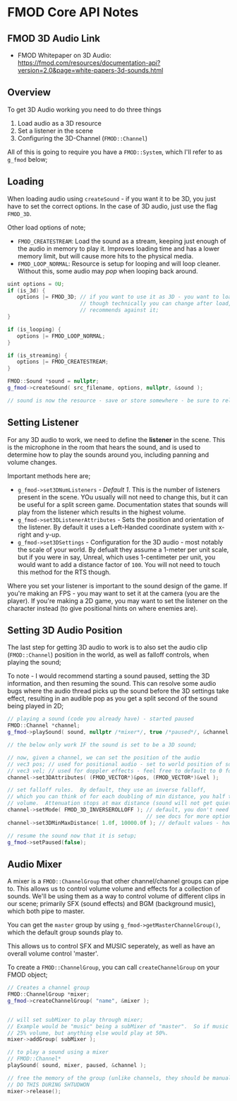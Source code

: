 FMOD Core API Notes
======

## FMOD 3D Audio Link
- FMOD Whitepaper on 3D Audio: https://fmod.com/resources/documentation-api?version=2.0&page=white-papers-3d-sounds.html

## Overview
To get 3D Audio working you need to do three things
1. Load audio as a 3D resource
2. Set a listener in the scene
3. Configuring the 3D-Channel (`FMOD::Channel`)

All of this is going to require you have a `FMOD::System`, which I'll refer to as `g_fmod` below; 

## Loading
When loading audio using `createSound` - if you want it to be 3D, you just have to set the correct options.  In the case of
3D audio, just use the flag `FMOD_3D`.

Other load options of note;
- `FMOD_CREATESTREAM`:  Load the sound as a stream, keeping just enough of the audio in memory to play it.  Improves loading time and has a lower memory limit, but will cause more hits to the physical media.
- `FMOD_LOOP_NORMAL`: Resource is setup for looping and will loop cleaner.  Without this, some audio may *pop* when looping back around.


```cpp
uint options = 0U; 
if (is_3d) {
   options |= FMOD_3D; // if you want to use it as 3D - you want to load it this way,
                       // though technically you can change after load, but the documentaiton
                       // recommends against it; 
}

if (is_looping) {
   options |= FMOD_LOOP_NORMAL;  
}

if (is_streaming) {
   options |= FMOD_CREATESTREAM; 
}

FMOD::Sound *sound = nullptr; 
g_fmod->createSound( src_filename, options, nullptr, &sound ); 

// sound is now the resource - save or store somewhere - be sure to release when done; 
```


## Setting Listener
For any 3D audio to work, we need to define the **listener** in the scene.  This is the microphone in the room that hears the sound, and is used
to determine how to play the sounds around you, including panning and volume changes.  

Important methods here are;

- `g_fmod->set3DNumListeners` - *Default 1*.  This is the number of listeners present in the scene.  YOu usually will not need to change this,
  but it can be useful for a split screen game.  Documentation states that sounds will play from the listener which results in the highest volume. 
- `g_fmod->set3DListenerAttributes` - Sets the position and orientation of the listener.  By default it uses a Left-Handed coordinate system with x-right and y-up.  
- `g_fmod->set3DSettings` - Configuration for the 3D audio - most notably the scale of your world.  By defualt they assume a 1-meter per unit scale, but
  if you were in say, Unreal, which uses 1-centimeter per unit, you would want to add a distance factor of `100`.  You will not need to touch this method
  for the RTS though.  

Where you set your listener is important to the sound design of the game.  If you're making an FPS - you may want to set it at the camera (you are the player).  If you're making a 2D game, you may want to set the listener on the character instead (to give positional hints on where enemies are).  



## Setting 3D Audio Position
The last step for getting 3D audio to work is to also set the audio clip (`FMOD::Channel`) position in the world, as well as falloff controls, when playing the sound; 

To note - I would recommend starting a sound paused, setting the 3D information, and then resuming the sound.  This can resolve some audio bugs where the audio thread picks up the sound before the 3D settings take effect, resulting in an audible pop as you get a split second of the sound being played in 2D; 

```cpp
// playing a sound (code you already have) - started paused
FMOD::Channel *channel; 
g_fmod->playSound( sound, nullptr /*mixer*/, true /*paused*/, &channel ); 

// the below only work IF the sound is set to be a 3D sound; 

// now, given a channel, we can set the position of the audio
// vec3 pos; // used for positional audio - set to world position of sound
// vec3 vel; // used for doppler effects - feel free to default to 0 for now; 
channel->set3DAttributes( (FMOD_VECTOR*)&pos, (FMOD_VECTOR*)&vel ); 

// set falloff rules.  By default, they use an inverse falloff,
// which you can think of for each doubling of min distance, you half the 
// volume.  Attenuation stops at max distance (sound will not get quieter)
channel->setMode( FMOD_3D_INVERSEROLLOFF ); // default, you don't need to call this; 
                                            // see docs for more options (FMOD_3D_LINEARROLLOFF is particulary useful for games)
channel->set3DMinMaxDistance( 1.0f, 10000.0f ); // default values - how they are used depends on the mode

// resume the sound now that it is setup; 
g_fmod->setPaused(false); 
```


## Audio Mixer
A mixer is a `FMOD::ChannelGroup` that other channel/channel groups can pipe to.  This allows us to control volume volume and 
effects for a collection of sounds.  We'll be using them as a way to control volume of different clips in our scene; primarily 
SFX (sound effects) and BGM (background music), which both pipe to master.  

You can get the `master` group by using `g_fmod->getMasterChannelGroup()`, which the default group sounds play to. 


This allows us to control SFX and MUSIC seperately, as well as have an overall volume control 'master'.

To create a `FMOD::ChannelGroup`, you can call `createChannelGroup` on your FMOD object; 

```cpp
// Creates a channel group
FMOD::ChannelGroup *mixer; 
g_fmod->createChannelGroup( "name", &mixer ); 


// will set subMixer to play through mixer;  
// Example would be "music" being a subMixer of "master".  So if music is 50%, and master is 50%, music would actually play at
// 25% volume, but anything else would play at 50%. 
mixer->addGroup( subMixer ); 

// to play a sound using a mixer
// FMOD::Channel*
playSound( sound, mixer, paused, &channel ); 

// free the memory of the group (unlike channels, they should be manually released on shutdown)
// DO THIS DURING SHTUDWON
mixer->release(); 
```
